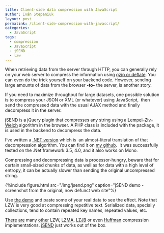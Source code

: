 ```yaml
---
title: Client-side data compression with JavaScript
author: Iván Stepaniuk
layout: post
permalink: /client-side-compression-with-javascript/
categories:
  - JavaScript
tags:
  - compression
  - JavaScript
  - jSEND
  - lzw
---
```

When retrieving data from the server through HTTP, you can generally rely on your web server to compress the information using [gzip or deflate][1]. You can even do the trick yourself on your backend code. However, sending large amounts of data from the browser **-to-** the server, is another story.

If you need to maximize throughput for large datasets, one possible solution is to compress your JSON or XML (or whatever) using JavaScript,  then send the compressed data with the usual AJAX method and finally decompress it in the server.

[jSEND][2] is a jQuery plugin that compresses any string using a <a title="LZW" href="http://en.wikipedia.org/wiki/Lempel%E2%80%93Ziv%E2%80%93Welch" target="_blank">Lempel–Ziv–Welch</a> algorithm in the browser. A PHP class is included with the package, it is used in the backend to decompress the data.

I&#8217;ve written a <a href="https://github.com/istepaniuk/jSend-Net" target="_blank">.NET version</a> which is  an almost-literal translation of that decompression algorithm. You can find it on [my github][3].  It was successfully tested on the .Net framework 3.5, 4.0, and it also works on Mono.

Compressing and decompressing data is processor-hungry, beware that for certain small-sized chunks of data, as well as for data with a high level of entropy, it can be actually slower than sending the original uncompressed string.

{%include figure.html src="/img/jsend.png" caption="jSEND demo - screenshot from the original, now defunct web site"%}

Use [the demo][4] and paste some of your real data to see the effect. Note that LZW is very good at compressing repetitive text. Serialized data, specially collections, tend to contain repeated key names, repeated values, etc.

<a href="https://github.com/saw/JS_LZW" target="_blank">There</a> <a href="http://marklomas.net/ch-egg/articles/lzwjs.htm" target="_blank">are</a> many <a href="http://rosettacode.org/wiki/LZW_compression#JavaScript" target="_blank">other</a> LZW, <a href="http://nmrugg.github.com/LZMA-JS/" target="_blank">LZMA</a>, <a href="http://code.google.com/p/jslzjb/" target="_blank">LZJB</a> or even <a href="http://code.kuederle.com/huffman" target="_blank">Huffman</a> compression implementations. <a href="http://jsend.org/about/" target="_blank">jSEND</a> just works out of the box.

 [1]: http://en.wikipedia.org/wiki/HTTP_compression
 [2]: http://jsend.org/ "http://jsend.org/"
 [3]: https://github.com/istepaniuk/jSend-Net
 [4]: http://jsend.org/demo/
